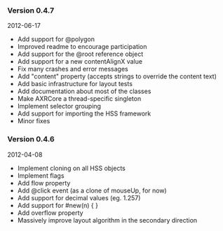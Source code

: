 ### Version 0.4.7
2012-06-17

* Add support for @polygon
* Improved readme to encourage participation
* Add support for the @root reference object
* Add support for a new contentAlignX value
* Fix many crashes and error messages
* Add "content" property (accepts strings to override the content text)
* Add basic infrastructure for layout tests
* Add documentation about most of the classes
* Make AXRCore a thread-specific singleton
* Implement selector grouping
* Add support for importing the HSS framework
* Minor fixes

### Version 0.4.6
2012-04-08

* Implement cloning on all HSS objects
* Implement flags
* Add flow property
* Add @click event (as a clone of mouseUp, for now)
* Add support for decimal values (eg. 1.257)
* Add support for #new(n) { }
* Add overflow property
* Massively improve layout algorithm in the secondary direction
